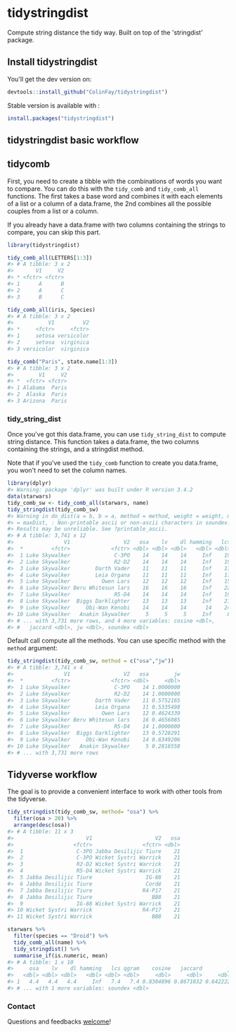 <!-- README.md is generated from README.Rmd. Please edit that file -->
tidystringdist
==============

Compute string distance the tidy way. Built on top of the 'stringdist' package.

Install tidystringdist
----------------------

You'll get the dev version on:

``` r
devtools::install_github("ColinFay/tidystringdist")
```

Stable version is available with :

``` r
install.packages("tidystringdist")
```

tidystringdist basic workflow
-----------------------------

tidycomb
--------

First, you need to create a tibble with the combinations of words you want to compare. You can do this with the `tidy_comb` and `tidy_comb_all` functions. The first takes a base word and combines it with each elements of a list or a column of a data.frame, the 2nd combines all the possible couples from a list or a column.

If you already have a data.frame with two columns containing the strings to compare, you can skip this part.

``` r
library(tidystringdist)

tidy_comb_all(LETTERS[1:3])
#> # A tibble: 3 x 2
#>       V1     V2
#> * <fctr> <fctr>
#> 1      A      B
#> 2      A      C
#> 3      B      C
```

``` r
tidy_comb_all(iris, Species)
#> # A tibble: 3 x 2
#>           V1         V2
#> *     <fctr>     <fctr>
#> 1     setosa versicolor
#> 2     setosa  virginica
#> 3 versicolor  virginica
```

``` r
tidy_comb("Paris", state.name[1:3])
#> # A tibble: 3 x 2
#>        V1     V2
#> *  <fctr> <fctr>
#> 1 Alabama  Paris
#> 2  Alaska  Paris
#> 3 Arizona  Paris
```

### tidy\_string\_dist

Once you've got this data.frame, you can use `tidy_string_dist` to compute string distance. This function takes a data.frame, the two columns containing the strings, and a stringdist method.

Note that if you've used the `tidy_comb` function to create you data.frame, you won't need to set the column names.

``` r
library(dplyr)
#> Warning: package 'dplyr' was built under R version 3.4.2
data(starwars)
tidy_comb_sw <- tidy_comb_all(starwars, name)
tidy_stringdist(tidy_comb_sw)
#> Warning in do_dist(a = b, b = a, method = method, weight = weight, maxDist
#> = maxDist, : Non-printable ascii or non-ascii characters in soundex.
#> Results may be unreliable. See ?printable_ascii.
#> # A tibble: 3,741 x 12
#>                V1                 V2   osa    lv    dl hamming   lcs qgram
#>  *         <fctr>             <fctr> <dbl> <dbl> <dbl>   <dbl> <dbl> <dbl>
#>  1 Luke Skywalker              C-3PO    14    14    14     Inf    19    19
#>  2 Luke Skywalker              R2-D2    14    14    14     Inf    19    19
#>  3 Luke Skywalker        Darth Vader    11    11    11     Inf    17    17
#>  4 Luke Skywalker        Leia Organa    11    11    11     Inf    17    15
#>  5 Luke Skywalker          Owen Lars    12    12    12     Inf    15    11
#>  6 Luke Skywalker Beru Whitesun lars    16    16    16     Inf    22    18
#>  7 Luke Skywalker              R5-D4    14    14    14     Inf    19    19
#>  8 Luke Skywalker  Biggs Darklighter    13    13    13     Inf    21    19
#>  9 Luke Skywalker     Obi-Wan Kenobi    14    14    14      14    24    22
#> 10 Luke Skywalker   Anakin Skywalker     5     5     5     Inf     8     8
#> # ... with 3,731 more rows, and 4 more variables: cosine <dbl>,
#> #   jaccard <dbl>, jw <dbl>, soundex <dbl>
```

Default call compute all the methods. You can use specific method with the `method` argument:

``` r
tidy_stringdist(tidy_comb_sw, method = c("osa","jw"))
#> # A tibble: 3,741 x 4
#>                V1                 V2   osa        jw
#>  *         <fctr>             <fctr> <dbl>     <dbl>
#>  1 Luke Skywalker              C-3PO    14 1.0000000
#>  2 Luke Skywalker              R2-D2    14 1.0000000
#>  3 Luke Skywalker        Darth Vader    11 0.5752165
#>  4 Luke Skywalker        Leia Organa    11 0.5335498
#>  5 Luke Skywalker          Owen Lars    12 0.4624339
#>  6 Luke Skywalker Beru Whitesun lars    16 0.4656085
#>  7 Luke Skywalker              R5-D4    14 1.0000000
#>  8 Luke Skywalker  Biggs Darklighter    13 0.5728291
#>  9 Luke Skywalker     Obi-Wan Kenobi    14 0.6349206
#> 10 Luke Skywalker   Anakin Skywalker     5 0.2816558
#> # ... with 3,731 more rows
```

Tidyverse workflow
------------------

The goal is to provide a convenient interface to work with other tools from the tidyverse.

``` r
tidy_stringdist(tidy_comb_sw, method= "osa") %>%
  filter(osa > 20) %>%
  arrange(desc(osa))
#> # A tibble: 11 x 3
#>                       V1                    V2   osa
#>                   <fctr>                <fctr> <dbl>
#>  1                 C-3PO Jabba Desilijic Tiure    21
#>  2                 C-3PO Wicket Systri Warrick    21
#>  3                 R2-D2 Wicket Systri Warrick    21
#>  4                 R5-D4 Wicket Systri Warrick    21
#>  5 Jabba Desilijic Tiure                 IG-88    21
#>  6 Jabba Desilijic Tiure                 Cordé    21
#>  7 Jabba Desilijic Tiure                R4-P17    21
#>  8 Jabba Desilijic Tiure                   BB8    21
#>  9                 IG-88 Wicket Systri Warrick    21
#> 10 Wicket Systri Warrick                R4-P17    21
#> 11 Wicket Systri Warrick                   BB8    21
```

``` r
starwars %>%
  filter(species == "Droid") %>%
  tidy_comb_all(name) %>%
  tidy_stringdist() %>% 
  summarise_if(is.numeric, mean)
#> # A tibble: 1 x 10
#>     osa    lv    dl hamming   lcs qgram    cosine   jaccard        jw
#>   <dbl> <dbl> <dbl>   <dbl> <dbl> <dbl>     <dbl>     <dbl>     <dbl>
#> 1   4.4   4.4   4.4     Inf   7.4   7.4 0.8304896 0.8671032 0.6422222
#> # ... with 1 more variables: soundex <dbl>
```

### Contact

Questions and feedbacks [welcome](mailto:contact@colinfay.me)!
